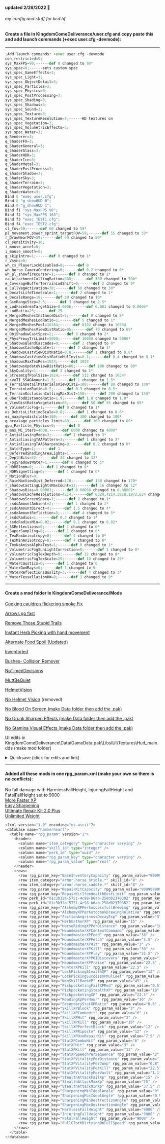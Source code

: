 
#### updated 2/26/2022 :ramen:

###### my config and stuff for kcd hf

#### Create a file in KingdomComeDeliverance/user.cfg and copy paste this and add launch commands (+exec user.cfg -devmode):

---

```python
;Add launch commands: +exec user.cfg -devmode
con_restricted=0;
sys_MaxFPS=90;------def 0 changed to 90*
sys_spec=0;------sets custom spec
sys_spec_GameEffects=3;
sys_spec_Light=3;
sys_spec_ObjectDetail=3;
sys_spec_Particles=3;
sys_spec_Physics=3;
sys_spec_PostProcessing=3;
sys_spec_Shading=3;
sys_spec_Shadows=3;
sys_spec_Sound=3;
sys_spec_Texture=3;
sys_spec_TextureResolution=7;------HD textures on
sys_spec_Vegetation=3;
sys_spec_VolumetricEffects=3;
sys_spec_Water=3;
q_Renderer=3;
q_ShaderFX=3;
q_ShaderGeneral=3;
q_ShaderGlass=3;
q_ShaderHDR=3;
q_ShaderIce=3;
q_ShaderMetal=3;
q_ShaderPostProcess=3;
q_ShaderShadow=3;
q_ShaderSky=3;
q_ShaderTerrain=3;
q_ShaderVegetation=3;
q_ShaderWater=3;
Bind 0 "exec user.cfg";
Bind 8 "g_showHUD 0";
Bind 9 "g_showHUD 1";
Bind f1 "sys_MaxFPS 90";
Bind f2 "sys_MaxFPS 163";
Bind f3 "exec TEST1.cfg";
Bind f4 "exec TEST2.cfg";
cl_fov=59;------def 60 changed to 59*
pl_movement.power_sprint_targetFOV=59;------def 55 changed to 59*
r_DrawNearFOV=59;------def 60 changed to 59*
cl_sensitivity=10;
i_mouse_accel=0;
i_mouse_smooth=0;
g_skipIntro=1;------def 0 changed to 1*
r_Vsync=0;
wh_cs_PlayerLockDisabled=0;------def 0
wh_horse_CameraCentering=0;------def 0.2 changed to 0*
wh_pl_showfirecursor=1;------def 0 changed to 1*
ca_AttachmentCullingRation=300;------def 360 changed to 300*
e_CoverageBufferTerrainLodShift=0;------def 2 changed to 0*
e_CullVegActivation=30;------def 50 changed to 30*
e_DecalsLifeTimeScale=1;------def 2 changed to 1*
e_DecalsRange=10;------def 20 changed to 10*
e_GsmRangeStep=2.5;------def 3 changed to 2.5*
e_LodFaceAreaTargetSize=0.0006;------def 0.001 changed to 0.0006*
e_LodRatio=25;------def 25
e_MergedMeshesInstanceDist=5;------def 8 changed to 5*
e_MergedMeshesLodRatio=1;------def 5 changed to 1*
e_MergedMeshesPool=16384;------def 8192 change to 16384
e_MergedMeshesViewDistRatio=85;------def 70 changed to 85*
e_ObjShadowCastSpec=2;------def 3 changed to 2*
e_PhysProxyTriLimit=5000;------def 10000 changed to 5000*
e_ShadowsBlendCascades=0;------def 2 changed to 0*
e_ShadowsCacheUpdate=1;------def 2 changed to 1*
e_ShadowsCastViewDistRatio=0.8;------def 1 changed to 0.8*
e_ShadowsCastViewDistRatioMulInvis=0.1;------def 0.4 changed to 0.1*
e_ShadowsMaxTexRes=1024;------def 1024
e_ShadowsUpdateViewDistRatio=80;------def 100 changed to 80*
e_SkyQuality=1;------def 2 changed to 1*
e_StreamCgfPoolSize=1024;------def 512 changed to 1024*
e_svoTI_SSAOAmount=1.5;------def 1 changed to 1.5*
e_TerrainDetailMaterialsViewDistZ=100;------def 80 changed to 100*
e_TerrainLodRatio=0.5;------def 0.3 changed to 0.5*
e_TerrainOcclusionCullingMaxDist=150;------def 200 changed to 150*
e_UberlodDistanceRatio=1.9;------def 1.8 changed to 1.9*
e_ViewDistRatioVegetation=65;------def 50 def 55 changed to 65*
e_VolumetricFog=1;------def 0 changed to 1*
es_DebrisLifetimeScale=0.6;------def 1 changed to 0.6*
es_maxphysdistcloth=100;------def 300 changed to 100*
g_breakage_particles_limit=80;------def 160 changed to 80*
gpu_Particle_Physics=0;------def 0
p_max_MC_iters=4000;------def 6000 changed to 4000*
r_AntialiasingMode=3;------def 1 changed to 3*
r_AntialiasingTAAPattern=3;------def 1 changed to 3*
r_AntialiasingTAASharpening=0;------def 0.2 changed to 0*
r_BatchType=1;------def 1
r_DeferredShadingAreaLights=1;------def 1
r_DepthBits=32;------def 24 changed to 32*
r_FogShadowsWater=1;------def 0 changed to 1*
r_HDRBloom=0;------def 1 changed to 0*
r_HDRVignetting=0;------def 1 changed to 0*
r_MotionBlur=0;
r_RainMaxViewDist_Deferred=170;------def 150 changed to 170*
r_ShadowCastingLightsMaxCount=12;------def 16 changed to 12*
r_ShadowsBias=0.00001;------def 0.00008 changed to 0.00001*
r_ShadowsCacheResolutions=4214;------def 6324,4214,2810,1872,624 changed to 4214*
r_ShadowsScreenSpace=1;------def 2 changed to 1*
r_ssdoAmountAmbient=2;------def 1 changed to 2*
r_ssdoAmountDirect=4;------def 1.5 changed to 4*
r_ssdoAmountReflection=5;------def 4 changed to 5*
r_ssdoRadius=1;------def 0.3 changed to 1*
r_ssdoRadiusMin=0.02;------def 0.1 changed to 0.02*
r_SSReflections=0;------def 1 changed to 0*
r_SuperSampling=0;------def 1 changed to 0*
r_TexMaxAnisotropy=8;------def 4 changed to 8*
r_TexMinAnisotropy=8;------def 4 changed to 8*
r_TexNoAnisoAlphaTest=1;------def 0 changed to 1*
r_VolumetricFogSunLightCorrection=0;------def 1 changed to 0*
r_VolumetricFogTexDepth=8;------def 32 changed to 8*
r_VolumetricFogTexScale=25;------def 10 changed to 25*
r_WaterCaustics=0;------def 1 changed to 0
r_WaterGodRays=0;------def 1 changed to 0
r_WaterReflectionsQuality=3;------def 4 changed to 3*
r_WaterTessellationHW=0;------def 1 changed to 0*
```

---

#### Create a mod folder in KingdomComeDeliverance/Mods

[Cooking cauldron flickering smoke Fix](https://www.nexusmods.com/kingdomcomedeliverance/mods/1177)

[Arrows go fast](https://www.nexusmods.com/kingdomcomedeliverance/mods/1240)

[Remove Those Stupid Trails](https://www.nexusmods.com/kingdomcomedeliverance/mods/7)

[Instant Herb Picking with hand movement](https://www.nexusmods.com/kingdomcomedeliverance/mods/367)

[Alternate Food Spoil (Updated)](https://www.nexusmods.com/kingdomcomedeliverance/mods/1065)

[Inventoried](https://www.nexusmods.com/kingdomcomedeliverance/mods/797)

[Bushes- Collision Remover](https://www.nexusmods.com/kingdomcomedeliverance/mods/591)

[NoTimedDecisions](https://www.nexusmods.com/kingdomcomedeliverance/mods/1343)

[MuttBeQuiet](https://www.nexusmods.com/kingdomcomedeliverance/mods/1322)

[HelmetVision](https://www.nexusmods.com/kingdomcomedeliverance/mods/1337)

[No Helmet Vision](https://www.nexusmods.com/kingdomcomedeliverance/mods/28) (removed)

[No Blood On Screen (make Data folder then add the .pak)](https://www.nexusmods.com/kingdomcomedeliverance/mods/58)

[No Drunk Sharpen Effects (make Data folder then add the .pak)](https://www.nexusmods.com/kingdomcomedeliverance/mods/105)

[No Stamina Visual Effects (make Data folder then add the .pak)](https://www.nexusmods.com/kingdomcomedeliverance/mods/10)

UI edits in KingdomComeDeliverance\Data\GameData.pak\Libs\UI\Textures\Hud_main.dds (make mod folder)

<details><summary>Quicksave (click for edits and link)</summary>
<p>

[Quicksave](https://www.nexusmods.com/kingdomcomedeliverance/mods/1282)

#### replace defaultprofile.xml and edit lines in Quicksave\Data\Data.pak\Libs\Config\defaultprofile.xml

```python
updated to latest KingdomComeDeliverance\Data\patch\ipl_patch_010800.pak\libs\config\defaultprofile.xml
then added:
<action consoleCmd="1" keyboard="f5" name="quicksave" onPress="1" />
under <actionmap name="default" version="22">

also had to add:
<action name="call_horse" onPress="1" onRelease="1"
<action name="horse_dismount" onPress="1" onRelease="1"
the onRelease="1" part after those to fix getting off a horse...
```
</p>
</details>

---

#### Added all these mods in one rpg_param.xml (make your own so there is no conflicts):

No fall damage with HarmlessFallHeight, InjuringFallHeight and FatalFallHeight set to 9000
<br>
[More Faster XP](https://www.nexusmods.com/kingdomcomedeliverance/mods/1129)
<br>
[Easy Sharpening](https://www.nexusmods.com/kingdomcomedeliverance/mods/336)
<br>
[Ultimate Repair Kit 2.0 Plus](https://www.nexusmods.com/kingdomcomedeliverance/mods/1292)
<br>
[Unlimited Weight](https://www.nexusmods.com/kingdomcomedeliverance/mods/12)

```python
<?xml version="1.0" encoding="us-ascii"?>
<database name="hammerheart">
  <table name="rpg_param" version="1">
    <header>
      <column name="item_category" type="character varying" />
      <column name="skill_id" type="integer" />
      <column name="perk_id" type="uuid" />
      <column name="rpg_param_key" type="character varying" />
      <column name="rpg_param_value" type="real" />
    </header>
    <rows>
      <row rpg_param_key="BaseInventoryCapacity" rpg_param_value="999999999" />
      <row item_category="armor.horse_bridle.*" skill_id="8" />
      <row item_category="armor.horse_saddle.*" skill_id="8" />
      <row rpg_param_key="RepairKitCapacity" rpg_param_value="999999999" />
      <row rpg_param_key="RepairKitItemHealthBestLimit" rpg_param_value="0" />
      <row perk_id="01c3b32a-5751-4c98-b6ab-258d02370382" rpg_param_key="RepairKitCapacity" rpg_param_value="999999999" />
      <row perk_id="01c3b32a-5751-4c98-b6ab-258d02370382" rpg_param_key="RepairKitItemHealthBestLimit" rpg_param_value="0" />
      <row rpg_param_key="AlchemyXPPerSuccessfullBrewing" rpg_param_value="60" />
      <row rpg_param_key="AlchemyXPPerAutocookBrewingRelative" rpg_param_value="0.2" />
      <row rpg_param_key="FactionAngrinessDecayExp" rpg_param_value="3" />
      <row rpg_param_key="HerbGatherXP" rpg_param_value="15" />
      <row rpg_param_key="HorseRidingXPPerDistance" rpg_param_value="18.8" />
      <row rpg_param_key="HoundmasterXPContextCommand" rpg_param_value="3" />
      <row rpg_param_key="HoundmasterXPFeed" rpg_param_value="38" />
      <row rpg_param_key="HoundmasterXPFetch" rpg_param_value="7.5" />
      <row rpg_param_key="HoundmasterXPHit" rpg_param_value="3" />
      <row rpg_param_key="HoundmasterXPKill" rpg_param_value="30" />
      <row rpg_param_key="HoundmasterXPPlay" rpg_param_value="22.5" />
      <row rpg_param_key="HoundmasterXPPOIDiscovery" rpg_param_value="30" />
      <row rpg_param_key="HoundmasterXPPraise" rpg_param_value="22.5" />
      <row rpg_param_key="HunterXPKill" rpg_param_value="22.5" />
      <row rpg_param_key="LockPickingStealthXP" rpg_param_value="12" />
      <row rpg_param_key="LockPickingSuccessXPMulCoef" rpg_param_value="27" />
      <row rpg_param_key="NonSkillBookXP" rpg_param_value="45" />
      <row rpg_param_key="PickpocketingFailXPMod" rpg_param_value="0.5" />
      <row rpg_param_key="PickpocketingStealthXP" rpg_param_value="18" />
      <row rpg_param_key="PickpocketingXP" rpg_param_value="22.5" />
      <row rpg_param_key="ReadingXpPerHour" rpg_param_value="30" />
      <row rpg_param_key="SecondaryStatXPRatio" rpg_param_value="0.8" />
      <row rpg_param_key="SkillXPBlock" rpg_param_value="3" />
      <row rpg_param_key="SkillXPComboHit" rpg_param_value="6" />
      <row rpg_param_key="SkillXPHit" rpg_param_value="3" />
      <row rpg_param_key="SkillXPKill" rpg_param_value="18" />
      <row rpg_param_key="SkillXPPerfectBlock" rpg_param_value="12" />
      <row rpg_param_key="SkillXPRiposte" rpg_param_value="12" />
      <row rpg_param_key="SkillXPUseRepairKit" rpg_param_value="7.5" />
      <row rpg_param_key="StatXPComboHit" rpg_param_value="6" />
      <row rpg_param_key="StatXPHit" rpg_param_value="3" />
      <row rpg_param_key="StatXPKill" rpg_param_value="12" />
      <row rpg_param_key="StatXPSpeechPerSequence" rpg_param_value="2" />
      <row rpg_param_key="StatXPVitalityPerDistance" rpg_param_value="12" />
      <row rpg_param_key="StatXPVitalityPerJump" rpg_param_value="0.8" />
      <row rpg_param_key="StatXPVitalityPerKill" rpg_param_value="22.5" />
      <row rpg_param_key="StatXPVitalityPerVault" rpg_param_value="1.1" />
      <row rpg_param_key="StealthAttackFailXp" rpg_param_value="15" />
      <row rpg_param_key="StealthAttackMaxXp" rpg_param_value="75" />
      <row rpg_param_key="StealthAttackMinXp" rpg_param_value="37.5" />
      <row rpg_param_key="SharpeningMinIdealAngle" rpg_param_value="0" />
      <row rpg_param_key="SharpeningMaxIdealAngle" rpg_param_value="0.98" />
      <row rpg_param_key="SharpeningMinDestructionAngle" rpg_param_value="0.99" />
      <row rpg_param_key="SharpeningMaxDestructionAngle" rpg_param_value="1" />
      <row rpg_param_key="HarmlessFallHeight" rpg_param_value="9000" />
      <row rpg_param_key="InjuringFallHeight" rpg_param_value="9000" />
      <row rpg_param_key="FatalFallHeight" rpg_param_value="9000" />
      <row rpg_param_key="FullClothDirtyingOnFullSpeed" rpg_param_value="5000" />
    </rows>
  </table>
</database>
```

